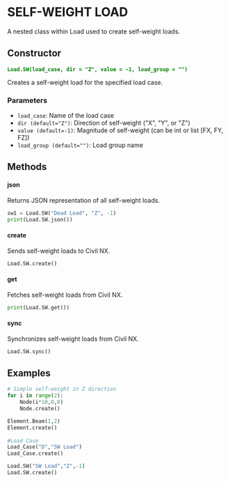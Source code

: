 # SELF-WEIGHT LOAD

A nested class within Load used to create self-weight loads.

## Constructor
**<font color="green">`Load.SW(load_case, dir = "Z", value = -1, load_group = "")`</font>**

Creates a self-weight load for the specified load case.

### Parameters
* `load_case`: Name of the load case
* `dir (default="Z")`: Direction of self-weight ("X", "Y", or "Z")
* `value (default=-1)`: Magnitude of self-weight (can be int or list [FX, FY, FZ])
* `load_group (default="")`: Load group name





## Methods

#### json
Returns JSON representation of all self-weight loads.

```py
sw1 = Load.SW("Dead Load", "Z", -1)
print(Load.SW.json())
```

#### create
Sends self-weight loads to Civil NX.

```py
Load.SW.create()
```

#### get
Fetches self-weight loads from Civil NX.

```py
print(Load.SW.get())
```

#### sync
Synchronizes self-weight loads from Civil NX.

```py
Load.SW.sync()
```




## Examples
```py
# Simple self-weight in Z direction
for i in range(2):
    Node(i*10,0,0)
    Node.create()

Element.Beam(1,2)
Element.create()
    
#Load Case
Load_Case("D","SW Load")
Load_Case.create()

Load.SW("SW Load","Z",-1)
Load.SW.create()

```


